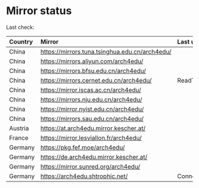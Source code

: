 <script src="./time.js"></script>
# Mirror status
Last check: <script type="text/javascript">localize(1751660820.0823982);</script>

|Country|Mirror|Last update|
|:------|:-----|:----------|
|China|https://mirrors.tuna.tsinghua.edu.cn/arch4edu/|<script type="text/javascript">localize(1751611985);</script>|
|China|https://mirrors.aliyun.com/arch4edu/|<script type="text/javascript">localize(1751611985);</script>|
|China|https://mirrors.bfsu.edu.cn/arch4edu/|<script type="text/javascript">localize(1751611985);</script>|
|China|https://mirrors.cernet.edu.cn/arch4edu/|ReadTimeout|
|China|https://mirror.iscas.ac.cn/arch4edu/|<script type="text/javascript">localize(1751611985);</script>|
|China|https://mirrors.nju.edu.cn/arch4edu/|<script type="text/javascript">localize(1751525302);</script>|
|China|https://mirror.nyist.edu.cn/arch4edu/|<script type="text/javascript">localize(1751611985);</script>|
|China|https://mirrors.sau.edu.cn/arch4edu/|<script type="text/javascript">localize(1751611985);</script>|
|Austria|https://at.arch4edu.mirror.kescher.at/|<script type="text/javascript">localize(1751611985);</script>|
|France|https://mirror.lesviallon.fr/arch4edu/|<script type="text/javascript">localize(1751611985);</script>|
|Germany|https://pkg.fef.moe/arch4edu/|<script type="text/javascript">localize(1751611985);</script>|
|Germany|https://de.arch4edu.mirror.kescher.at/|<script type="text/javascript">localize(1751611985);</script>|
|Germany|https://mirror.sunred.org/arch4edu/|<script type="text/javascript">localize(1751611985);</script>|
|Germany|https://arch4edu.shtrophic.net/|ConnectionError|

<script src="./tablefilter/tablefilter.js"></script>
<script src="./table.js"></script>